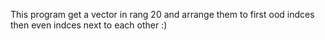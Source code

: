 This program get a vector in rang 20 and arrange them to first ood indces then even indces next to each other :)
